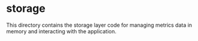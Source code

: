 # storage

This directory contains the storage layer code for managing metrics data in memory and interacting with the application.





